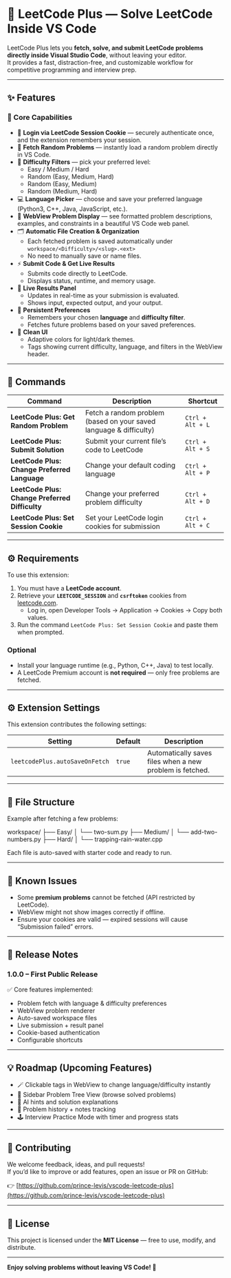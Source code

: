 # 🧩 LeetCode Plus — Solve LeetCode Inside VS Code

LeetCode Plus lets you **fetch, solve, and submit LeetCode problems directly inside Visual Studio Code**, without leaving your editor.  
It provides a fast, distraction-free, and customizable workflow for competitive programming and interview prep.

<!-- ![LeetCode Plus](images/demo.png) -->

---

## ✨ Features

### 🚀 Core Capabilities
- 🔐 **Login via LeetCode Session Cookie** — securely authenticate once, and the extension remembers your session.
- 🎯 **Fetch Random Problems** — instantly load a random problem directly in VS Code.
- 🧠 **Difficulty Filters** — pick your preferred level:
  - Easy / Medium / Hard  
  - Random (Easy, Medium, Hard)  
  - Random (Easy, Medium)  
  - Random (Medium, Hard)
- 💻 **Language Picker** — choose and save your preferred language (Python3, C++, Java, JavaScript, etc.).
- 🧩 **WebView Problem Display** — see formatted problem descriptions, examples, and constraints in a beautiful VS Code web panel.
- 🗂 **Automatic File Creation & Organization**
  - Each fetched problem is saved automatically under `workspace/<Difficulty>/<slug>.<ext>`
  - No need to manually save or name files.
- ⚡ **Submit Code & Get Live Results**
  - Submits code directly to LeetCode.
  - Displays status, runtime, and memory usage.
- 🧪 **Live Results Panel**
  - Updates in real-time as your submission is evaluated.
  - Shows input, expected output, and your output.
- 🧭 **Persistent Preferences**
  - Remembers your chosen **language** and **difficulty filter**.
  - Fetches future problems based on your saved preferences.
- 🧱 **Clean UI**
  - Adaptive colors for light/dark themes.
  - Tags showing current difficulty, language, and filters in the WebView header.

---

## 🧰 Commands

| Command | Description | Shortcut |
|----------|-------------|-----------|
| **LeetCode Plus: Get Random Problem** | Fetch a random problem (based on your saved language & difficulty) | `Ctrl + Alt + L` |
| **LeetCode Plus: Submit Solution** | Submit your current file’s code to LeetCode | `Ctrl + Alt + S` |
| **LeetCode Plus: Change Preferred Language** | Change your default coding language | `Ctrl + Alt + P` |
| **LeetCode Plus: Change Preferred Difficulty** | Change your preferred problem difficulty | `Ctrl + Alt + D` |
| **LeetCode Plus: Set Session Cookie** | Set your LeetCode login cookies for submission | `Ctrl + Alt + C` |

---

## ⚙️ Requirements

To use this extension:
1. You must have a **LeetCode account**.
2. Retrieve your **`LEETCODE_SESSION`** and **`csrftoken`** cookies from [leetcode.com](https://leetcode.com/).  
   - Log in, open Developer Tools → Application → Cookies → Copy both values.
3. Run the command `LeetCode Plus: Set Session Cookie` and paste them when prompted.

### Optional
- Install your language runtime (e.g., Python, C++, Java) to test locally.
- A LeetCode Premium account is **not required** — only free problems are fetched.

---

## ⚙️ Extension Settings

This extension contributes the following settings:

| Setting | Default | Description |
|----------|----------|-------------|
| `leetcodePlus.autoSaveOnFetch` | `true` | Automatically saves files when a new problem is fetched. |

---

## 🧭 File Structure

Example after fetching a few problems:

workspace/
├── Easy/
│ └── two-sum.py
├── Medium/
│ └── add-two-numbers.py
├── Hard/
│ └── trapping-rain-water.cpp



Each file is auto-saved with starter code and ready to run.

---

## 🧩 Known Issues

- Some **premium problems** cannot be fetched (API restricted by LeetCode).  
- WebView might not show images correctly if offline.  
- Ensure your cookies are valid — expired sessions will cause “Submission failed” errors.

---

## 🧾 Release Notes

### 1.0.0 – First Public Release
✅ Core features implemented:
- Problem fetch with language & difficulty preferences  
- WebView problem renderer  
- Auto-saved workspace files  
- Live submission + result panel  
- Cookie-based authentication  
- Configurable shortcuts  

---

## 💡 Roadmap (Upcoming Features)

- 🪄 Clickable tags in WebView to change language/difficulty instantly  
- 🧩 Sidebar Problem Tree View (browse solved problems)  
- 🧠 AI hints and solution explanations  
- 💾 Problem history + notes tracking  
- 🕹 Interview Practice Mode with timer and progress stats  

---

## 🧠 Contributing

We welcome feedback, ideas, and pull requests!  
If you’d like to improve or add features, open an issue or PR on GitHub:

👉 [https://github.com/prince-levis/vscode-leetcode-plus](https://github.com/prince-levis/vscode-leetcode-plus)

---

## 🧾 License

This project is licensed under the **MIT License** — free to use, modify, and distribute.

---

**Enjoy solving problems without leaving VS Code! 🚀**
